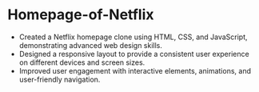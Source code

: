 # Homepage-of-Netflix
- Created a Netflix homepage clone using HTML, CSS, and JavaScript, demonstrating advanced web design skills.
- Designed a responsive layout to provide a consistent user experience on different devices and screen sizes.
- Improved user engagement with interactive elements, animations, and user-friendly navigation.
